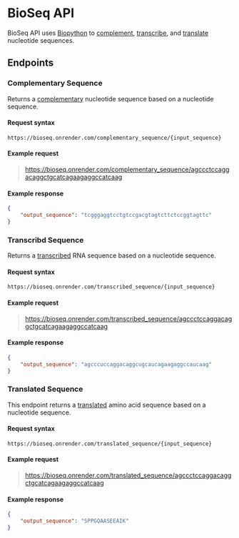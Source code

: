 # BioSeq API

BioSeq API uses [Biopython](https://biopython.org/) to [complement](#complementary-sequence), [transcribe](#transcribed-sequence), and [translate](#translated-sequence) nucleotide sequences.

## Endpoints

### Complementary Sequence
Returns a [complementary](https://en.wikipedia.org/wiki/Complementary_sequences) nucleotide sequence based on a nucleotide sequence.

#### Request syntax
```
https://bioseq.onrender.com/complementary_sequence/{input_sequence}
```
#### Example request
> https://bioseq.onrender.com/complementary_sequence/agccctccaggacaggctgcatcagaagaggccatcaag

#### Example response
```json
{
    "output_sequence": "tcgggaggtcctgtccgacgtagtcttctccggtagttc"
}
```

### Transcribd Sequence
Returns a [transcribed](https://en.wikipedia.org/wiki/Transcription_(biology)) RNA sequence based on a nucleotide sequence.

#### Request syntax
```
https://bioseq.onrender.com/transcribed_sequence/{input_sequence}
```
#### Example request
> https://bioseq.onrender.com/transcribed_sequence/agccctccaggacaggctgcatcagaagaggccatcaag

#### Example response
```json
{
    "output_sequence": "agcccuccaggacaggcugcaucagaagaggccaucaag"
}
```

### Translated Sequence
This endpoint returns a [translated](https://en.wikipedia.org/wiki/Translation_(biology)) amino acid sequence based on a nucleotide sequence.

#### Request syntax
```
https://bioseq.onrender.com/translated_sequence/{input_sequence}
```
#### Example request
> https://bioseq.onrender.com/translated_sequence/agccctccaggacaggctgcatcagaagaggccatcaag

#### Example response
```json
{
    "output_sequence": "SPPGQAASEEAIK"
}
```